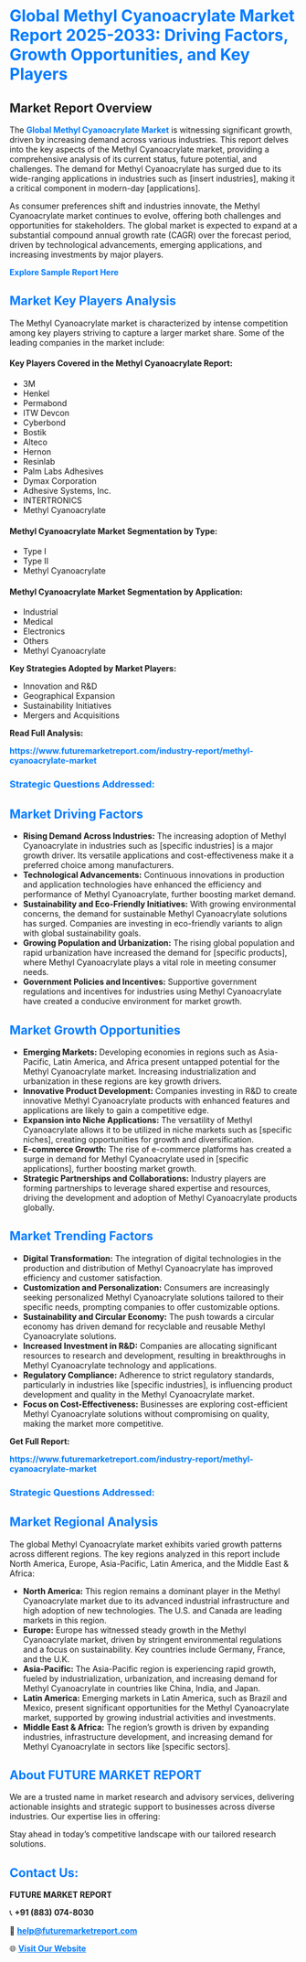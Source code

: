 <h1 style="color: #007BFF;">Global Methyl Cyanoacrylate Market Report 2025-2033: Driving Factors, Growth Opportunities, and Key Players</h1>

<section id="overview">
<h2>Market Report Overview</h2>
<p>The <a href="https://www.futuremarketreport.com/industry-report/methyl-cyanoacrylate-market" style="color: #007BFF; text-decoration: none;"><strong>Global Methyl Cyanoacrylate Market</strong></a> is witnessing significant growth, driven by increasing demand across various industries. This report delves into the key aspects of the Methyl Cyanoacrylate market, providing a comprehensive analysis of its current status, future potential, and challenges. The demand for Methyl Cyanoacrylate has surged due to its wide-ranging applications in industries such as [insert industries], making it a critical component in modern-day [applications].</p>
<p>As consumer preferences shift and industries innovate, the Methyl Cyanoacrylate market continues to evolve, offering both challenges and opportunities for stakeholders. The global market is expected to expand at a substantial compound annual growth rate (CAGR) over the forecast period, driven by technological advancements, emerging applications, and increasing investments by major players.</p>
</section>

<section id="overview">
<p><a href="https://www.futuremarketreport.com/request-sample/reportId=101041" style="color: #007BFF; text-decoration: none;"><strong>Explore Sample Report Here</strong></a></p>
</section>

<section id="key-players">
<h2 style="color: #007BFF;">Market Key Players Analysis</h2>
<p>The Methyl Cyanoacrylate market is characterized by intense competition among key players striving to capture a larger market share. Some of the leading companies in the market include:</p>
<h4>Key Players Covered in the Methyl Cyanoacrylate Report:</h4>
<ul><li>3M</li><li>Henkel</li><li>Permabond</li><li>ITW Devcon</li><li>Cyberbond</li><li>Bostik</li><li>Alteco</li><li>Hernon</li><li>Resinlab</li><li>Palm Labs Adhesives</li><li>Dymax Corporation</li><li>Adhesive Systems, Inc.</li><li>INTERTRONICS</li><li>Methyl Cyanoacrylate</li></ul>
<h4>Methyl Cyanoacrylate Market Segmentation by Type:</h4>
<ul><li>Type I</li><li>Type II</li><li>Methyl Cyanoacrylate</li></ul>

<h4>Methyl Cyanoacrylate Market Segmentation by Application:</h4>
<ul><li>Industrial</li><li>Medical</li><li>Electronics</li><li>Others</li><li>Methyl Cyanoacrylate</li></ul>
<p><strong>Key Strategies Adopted by Market Players:</strong></p>
<ul>
<li>Innovation and R&D</li>
<li>Geographical Expansion</li>
<li>Sustainability Initiatives</li>
<li>Mergers and Acquisitions</li>
</ul>
</section>

<section>
<p><strong>Read Full Analysis: </strong></p><a href="https://www.futuremarketreport.com/industry-report/methyl-cyanoacrylate-market" style="color: #007BFF; text-decoration: none;"><strong>https://www.futuremarketreport.com/industry-report/methyl-cyanoacrylate-market</strong></a>
<h3 style="color: #007BFF;">Strategic Questions Addressed:</h3>
</section>

<section id="driving-factors">
<h2 style="color: #007BFF;">Market Driving Factors</h2>
<ul>
<li><strong>Rising Demand Across Industries:</strong> The increasing adoption of Methyl Cyanoacrylate in industries such as [specific industries] is a major growth driver. Its versatile applications and cost-effectiveness make it a preferred choice among manufacturers.</li>
<li><strong>Technological Advancements:</strong> Continuous innovations in production and application technologies have enhanced the efficiency and performance of Methyl Cyanoacrylate, further boosting market demand.</li>
<li><strong>Sustainability and Eco-Friendly Initiatives:</strong> With growing environmental concerns, the demand for sustainable Methyl Cyanoacrylate solutions has surged. Companies are investing in eco-friendly variants to align with global sustainability goals.</li>
<li><strong>Growing Population and Urbanization:</strong> The rising global population and rapid urbanization have increased the demand for [specific products], where Methyl Cyanoacrylate plays a vital role in meeting consumer needs.</li>
<li><strong>Government Policies and Incentives:</strong> Supportive government regulations and incentives for industries using Methyl Cyanoacrylate have created a conducive environment for market growth.</li>
</ul>
</section>

<section id="growth-opportunities">
<h2 style="color: #007BFF;">Market Growth Opportunities</h2>
<ul>
<li><strong>Emerging Markets:</strong> Developing economies in regions such as Asia-Pacific, Latin America, and Africa present untapped potential for the Methyl Cyanoacrylate market. Increasing industrialization and urbanization in these regions are key growth drivers.</li>
<li><strong>Innovative Product Development:</strong> Companies investing in R&D to create innovative Methyl Cyanoacrylate products with enhanced features and applications are likely to gain a competitive edge.</li>
<li><strong>Expansion into Niche Applications:</strong> The versatility of Methyl Cyanoacrylate allows it to be utilized in niche markets such as [specific niches], creating opportunities for growth and diversification.</li>
<li><strong>E-commerce Growth:</strong> The rise of e-commerce platforms has created a surge in demand for Methyl Cyanoacrylate used in [specific applications], further boosting market growth.</li>
<li><strong>Strategic Partnerships and Collaborations:</strong> Industry players are forming partnerships to leverage shared expertise and resources, driving the development and adoption of Methyl Cyanoacrylate products globally.</li>
</ul>
</section>

<section id="trending-factors">
<h2 style="color: #007BFF;">Market Trending Factors</h2>
<ul>
<li><strong>Digital Transformation:</strong> The integration of digital technologies in the production and distribution of Methyl Cyanoacrylate has improved efficiency and customer satisfaction.</li>
<li><strong>Customization and Personalization:</strong> Consumers are increasingly seeking personalized Methyl Cyanoacrylate solutions tailored to their specific needs, prompting companies to offer customizable options.</li>
<li><strong>Sustainability and Circular Economy:</strong> The push towards a circular economy has driven demand for recyclable and reusable Methyl Cyanoacrylate solutions.</li>
<li><strong>Increased Investment in R&D:</strong> Companies are allocating significant resources to research and development, resulting in breakthroughs in Methyl Cyanoacrylate technology and applications.</li>
<li><strong>Regulatory Compliance:</strong> Adherence to strict regulatory standards, particularly in industries like [specific industries], is influencing product development and quality in the Methyl Cyanoacrylate market.</li>
<li><strong>Focus on Cost-Effectiveness:</strong> Businesses are exploring cost-efficient Methyl Cyanoacrylate solutions without compromising on quality, making the market more competitive.</li>
</ul>
</section>

<section>
<p><strong>Get Full Report: </strong></p><a href="https://www.futuremarketreport.com/industry-report/methyl-cyanoacrylate-market" style="color: #007BFF; text-decoration: none;"><strong>https://www.futuremarketreport.com/industry-report/methyl-cyanoacrylate-market</strong></a>
<h3 style="color: #007BFF;">Strategic Questions Addressed:</h3>
</section>


<section id="regional-analysis">
<h2 style="color: #007BFF;">Market Regional Analysis</h2>
<p>The global Methyl Cyanoacrylate market exhibits varied growth patterns across different regions. The key regions analyzed in this report include North America, Europe, Asia-Pacific, Latin America, and the Middle East & Africa:</p>
<ul>
<li><strong>North America:</strong> This region remains a dominant player in the Methyl Cyanoacrylate market due to its advanced industrial infrastructure and high adoption of new technologies. The U.S. and Canada are leading markets in this region.</li>
<li><strong>Europe:</strong> Europe has witnessed steady growth in the Methyl Cyanoacrylate market, driven by stringent environmental regulations and a focus on sustainability. Key countries include Germany, France, and the U.K.</li>
<li><strong>Asia-Pacific:</strong> The Asia-Pacific region is experiencing rapid growth, fueled by industrialization, urbanization, and increasing demand for Methyl Cyanoacrylate in countries like China, India, and Japan.</li>
<li><strong>Latin America:</strong> Emerging markets in Latin America, such as Brazil and Mexico, present significant opportunities for the Methyl Cyanoacrylate market, supported by growing industrial activities and investments.</li>
<li><strong>Middle East & Africa:</strong> The region’s growth is driven by expanding industries, infrastructure development, and increasing demand for Methyl Cyanoacrylate in sectors like [specific sectors].</li>
</ul>
</section>

<footer>
<h2 style="color: #007BFF;">About FUTURE MARKET REPORT</h2>
<p>We are a trusted name in market research and advisory services, delivering actionable insights and strategic support to businesses across diverse industries. Our expertise lies in offering:</p>

<p>Stay ahead in today’s competitive landscape with our tailored research solutions.</p>

<h2 style="color: #007BFF;">Contact Us:</h2>
<p><strong>FUTURE MARKET REPORT</strong></p>
<p>📞 <strong>+91 (883) 074-8030</strong></p>
<p>📧 <strong><a href="mailto:help@futuremarketreport.com" style="color: #007BFF;">help@futuremarketreport.com</a></strong></p>
<p>🌐 <strong><a href="https://www.futuremarketreport.com/" style="color: #007BFF;">Visit Our Website</a></strong></p>
</footer>